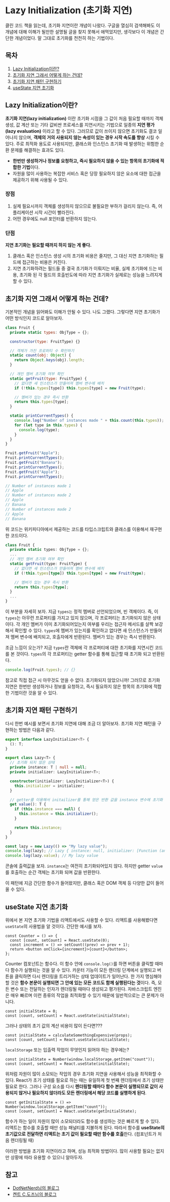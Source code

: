 # Lazy Initialization (초기화 지연)

클린 코드 책을 읽는데, 초기화 지연이란 개념이 나왔다. 구글을 열심히 검색해봐도 이 개념에 대해 이해가 될만한 설명될 글을 찾지 못해서 애먹었지만, 생각보다 이 개념은 간단한 개념이었다. 말 그대로 초기화를 천천히 하는 기법이다.

## 목차

1. [Lazy Initialization이란?](#lazy-initialization이란)
2. [초기화 지연 그래서 어떻게 하는 건데?](#초기화-지연-그래서-어떻게-하는-건데)
3. [초기화 지연 패턴 구현하기](#초기화-지연-패턴-구현하기)
4. [useState 지연 초기화](#usestate-지연-초기화)

## Lazy Initialization이란?

**초기화 지연(lazy initialization)** 이란 초기화 시점을 그 값이 처음 필요할 때까지 객체 생성, 값 계산 또는 기타 값비싼 프로세스를 지연시키는 기법으로 일종의 **지연 평가(lazy evaluation)** 이라고 할 수 있다.
그러므로 값이 쓰이지 않으면 초기화도 결코 일어나지 않으며, **객체의 거의 사용되지 않는 속성이 있는 경우 시작 속도를 향상** 시킬 수 있다. 주로 최적화 용도로 사용되지만, 클래스와 인스턴스 초기화 때 발생하는 위험한 순환 문제를 해결하는 효과도 있다.

- **한번만 생성하거나 정보를 요청하고, 즉시 필요하지 않을 수 있는 항목의 초기화에 적합한 기법**이다.
- 자원을 많이 사용하는 복잡한 서비스 혹은 당장 필요하지 않은 요소에 대한 접근을 제공하기 위해 사용될 수 있다.

### 장점

1. 실제 필요시까지 객체를 생성하지 않으므로 불필요한 부하가 걸리지 않는다. 즉, 어플리케이션 시작 시간이 빨라진다.
2. 어떤 경우에도 null 포인터를 반환하지 않는다.

### 단점

**지연 초기화는 필요할 때까지 하지 않는 게 좋다.**

1. 클래스 혹은 인스턴스 생성 시의 초기화 비용은 줄지만, 그 대신 지연 초기화하는 필드에 접근하는 비용은 커진다.
2. 지연 초기화하려는 필드들 중 결국 초기화가 이뤄지는 비율, 실제 초기화에 드는 비용, 초기화 된 각 필드의 호출빈도에 따라 지연 초기화가 실제로는 성능을 느려지게 할 수 있다.

## 초기화 지연 그래서 어떻게 하는 건데?

기본적인 개념을 읽어봐도 이해가 안될 수 있다. 나도 그랬다. 그렇다면 지연 초기화가 어떤 방식인지 코드로 알아보자.

```js
class Fruit {
  private static types: ObjType = {};

  constructor(type: FruitType) {}

  // 객체가 가진 프로퍼티 수 확인하기
  static count(obj: Object) {
    return Object.keys(obj).length;
  }

  // 개인 멤버 초기화 여부 확인
  static getFruit(type: FruitType) {
    // 없다면 새 인스턴스가 만들어져 멤버 변수에 배치
    if (!this.types[type]) this.types[type] = new Fruit(type);

    // 멤버가 있는 경우 즉시 반환
    return this.types[type];
  }

  static printCurrentTypes() {
    console.log("Number of instances made " + this.count(this.types));
    for (let type in this.types) {
      console.log(type);
    }
  }
}

Fruit.getFruit("Apple");
Fruit.printCurrentTypes();
Fruit.getFruit("Banana");
Fruit.printCurrentTypes();
Fruit.getFruit("Apple");
Fruit.printCurrentTypes();

// Number of instances made 1
// Apple
// Number of instances made 2
// Apple
// Banana
// Number of instances made 2
// Apple
// Banana
```

위 코드는 위키피디아에서 제공하는 코드를 타입스크립트와 클래스를 이용해서 재구현한 코드이다.

```ts
class Fruit {
  private static types: ObjType = {};
  ...
  // 개인 멤버 초기화 여부 확인
  static getFruit(type: FruitType) {
    // 없다면 새 인스턴스가 만들어져 멤버 변수에 배치
    if (!this.types[type]) this.types[type] = new Fruit(type);

    // 멤버가 있는 경우 즉시 반환
    return this.types[type];
  }
  ...
}
```

이 부분을 자세히 보자. 지금 `types는` 정적 멤버로 선언되었으며, 빈 객체이다. 즉, 이 `types`는 아무런 프로퍼티를 가지고 있지 않으며, 각 프로퍼티는 초기화되지 않은 상태이다.
각 개인 멤버가 이미 초기화되어있는지 여부를 우리는 접근자 메서드를 살짝 보강해서 확인할 수 있다. `types`에 멤버가 있는지를 확인하고 없다면 새 인스턴스가 만들어져 멤버 변수에 배치되고, 호출자에게 반환된다. 멤버가 있는 경우는 즉시 반환된다.

조금 느낌이 오는가? 지금 `types`란 객체에 각 프로퍼티에 대한 초기화를 지연시킨 코드를 본 것이다. `types`의 각 프로퍼티는 getter 함수를 통해 접근할 때 초기화 되고 반환된다.

```js
console.log(Fruit.types); // {}
```

참고로 직접 접근 시 아무것도 얻을 수 없다. 초기화되지 않았으니까! 그러므로 초기화 지연은 한번만 생성하거나 정보를 요청하고, 즉시 필요하지 않은 항목의 초기화에 적합한 기법이란 것을 알 수 있다.

## 초기화 지연 패턴 구현하기

다시 한번 예시를 보면서 초기화 지연에 대해 조금 더 알아보자. 초기화 지연 패턴을 구현하는 방법은 다음과 같다.

```ts
export interface LazyInitializer<T> {
  (): T;
}

export class Lazy<T> {
  // 초기화 되지 않은 상태
  private instance: T | null = null;
  private initializer: LazyInitializer<T>;

  constructor(initializer: LazyInitializer<T>) {
    this.initializer = initializer;
  }

  // getter를 이용해서 initailizer를 통해 얻은 반환 값을 instance 변수에 초기화
  get value(): T {
    if (this.instance === null) {
      this.instance = this.initializer();
    }

    return this.instance;
  }
}

const lazy = new Lazy(() => "My lazy value");
console.log(lazy); // Lazy { instance: null, initializer: [Function (anonymous)] }
console.log(lazy.value); // My lazy value
```

콘솔에 출력값을 보자. `instance`는 여전히 초기화되어있지 않다. 하지만 getter `value`를 호출하는 순간 객체는 초기화 되며 값을 반환한다.

이 패턴에 지금 간단한 함수가 들어왔지만, 클래스 혹은 DOM 객체 등 다양한 값이 들어올 수 있다.

## useState 지연 초기화

위에서 본 지연 초기화 기법을 리액트에서도 사용할 수 있다. 리액트를 사용해봤다면 `useState`의 사용법을 알 것이다. 간단한 예시를 보자.

```tsx
const Counter = () => {
  const [count, setCount] = React.useState(0);
  const increment = () => setCount((prev) => prev + 1);
  return <button onClick={increment}>{count}</button>;
};
```

Counter 컴포넌트는 함수다. 이 함수 안에 `console.log()`를 하면 버튼을 클릭할 때마다 함수가 실행되는 것을 알 수 있다. 카운터 기능이 모든 렌더링 단계에서 실행되고 버튼을 클릭하면 다시 렌더링을 트리거하는 상태 업데이트가 일어난다.
한 가지 명심해야 할 것은 **함수 본문이 실행되면 그 안에 있는 모든 코드도 함께 실행된다는 것**이다. 즉, 모든 변수 또는 전달하는 인자가 렌더링될 때마다 생성되고 평가된다. 자바스크립트 엔진은 매우 빠르며 이런 종류의 작업을 최적화할 수 있기 때문에 일반적으로는 큰 문제가 아니다.

```tsx
const initialState = 0;
const [count, setCount] = React.useState(initialState);
```

그러나 상태의 초기 값의 계산 비용이 많이 든다면???

```tsx
const initialState = calculateSomethingExpensive(props);
const [count, setCount] = React.useState(initialState);
```

`localStorage` 또는 입출력 작업이 무엇인지 읽어야 하는 경우에는?

```tsx
const initialState = Number(window.localStorage.getItem("count"));
const [count, setCount] = React.useState(initialState);
```

위처럼 자원이 많이 소모되는 작업의 경우 초기화 지연을 사용해서 성능을 최적화할 수 있다. React가 초기 상태를 필요로 하는 때는 유일하게 첫 번째 렌더링에서 초기 상태만 필요로 한다. 그러나 구성 요소를 다시 **렌더링할 때마다 함수 본문이 실행되므로 값이 사용되지 않거나 필요하지 않더라도 모든 렌더링에서 해당 코드를 실행하게 된다**.

```tsx
const getInitialState = () => Number(window.localStorage.getItem("count"));
const [count, setCount] = React.useState(getInitialState);
```

함수가 하는 일이 자원이 많이 소모되더라도 함수를 생성하는 것은 빠르게 할 수 있다. 리액트는 함수를 호출할 때만 성능 패널티를 지불하게 된다. 따라서 함수를 **useState의 초기값으로 전달하면 리액트는 초기 값이 필요할 때만 함수를 호출**한다. (컴포넌트가 처음 렌더링될 때)

이러한 방법을 초기화 지연이라고 하며, 성능 최적화 방법이다. 많이 사용할 필요는 없지만 상황에 따라 유용할 수 있으니 알아두자.

## 참고

- [DotNetNerd님의 블로그](https://blog.dotnetnerd.dk/post/2017/07/12/TypeScript-patterns-Lazy.aspx)
- [켄트 C.도즈님의 블로그](https://kentcdodds.com/blog/use-state-lazy-initialization-and-function-updates)
